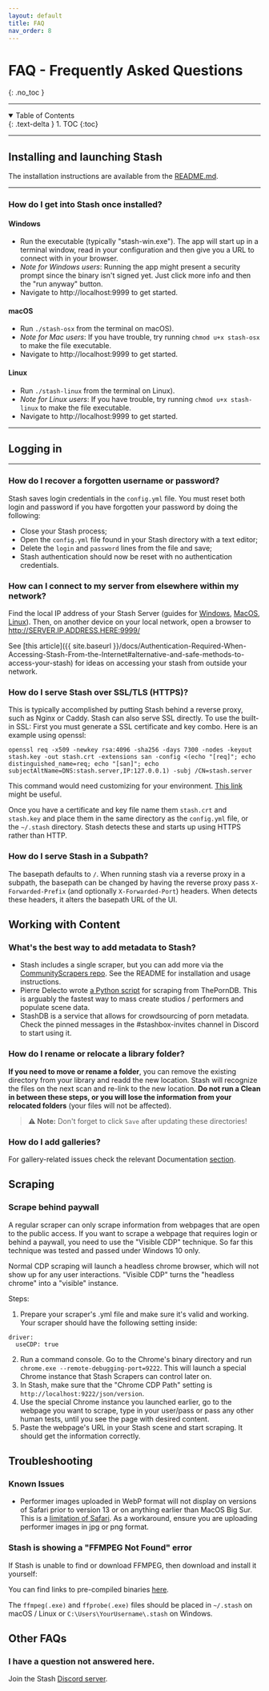```yaml
---
layout: default
title: FAQ
nav_order: 8
---
```

# **FAQ - Frequently Asked Questions**
{: .no_toc }

---

<details open markdown="block">
  <summary>
    Table of Contents
  </summary>
  {: .text-delta }
1. TOC
{:toc}
</details>

---

## Installing and launching Stash

The installation instructions are available from the [README.md](https://github.com/stashapp/stash).

---

### How do I get into Stash once installed?

#### Windows

- Run the executable (typically "stash-win.exe"). The app will start up in a terminal window, read in your configuration and then give you a URL to connect with in your browser.
- _Note for Windows users_: Running the app might present a security prompt since the binary isn't signed yet. Just click more info and then the "run anyway" button.
- Navigate to http://localhost:9999 to get started.

#### macOS

- Run `./stash-osx` from the terminal on macOS).
- _Note for Mac users_: If you have trouble, try running `chmod u+x stash-osx` to make the file executable.
- Navigate to http://localhost:9999 to get started.

#### Linux


- Run `./stash-linux` from the terminal on Linux).
- _Note for Linux users_: If you have trouble, try running `chmod u+x stash-linux` to make the file executable.
- Navigate to http://localhost:9999 to get started.

---

## Logging in

---

### How do I recover a forgotten username or password?

Stash saves login credentials in the `config.yml` file. You must reset both login and password if you have forgotten your password by doing the following:
- Close your Stash process;
- Open the `config.yml` file found in your Stash directory with a text editor;
- Delete the `login` and `password` lines from the file and save;
- Stash authentication should now be reset with no authentication credentials.

### How can I connect to my server from elsewhere within my network?

Find the local IP address of your Stash Server (guides for [Windows](https://support.microsoft.com/en-us/windows/find-your-ip-address-in-windows-f21a9bbc-c582-55cd-35e0-73431160a1b9), [MacOS](https://support.apple.com/guide/mac-help/find-your-computers-name-and-network-address-mchlp1177/11.0/mac/11.0), [Linux](https://wiki.archlinux.org/title/Network_configuration#IP_addresses)). Then, on another device on your local network, open a browser to http://SERVER.IP.ADDRESS.HERE:9999/

See [this article]({{ site.baseurl }}/docs/Authentication-Required-When-Accessing-Stash-From-the-Internet#alternative-and-safe-methods-to-access-your-stash) for ideas on accessing your stash from outside your network.

### How do I serve Stash over SSL/TLS (HTTPS)?
This is typically accomplished by putting Stash behind a reverse proxy, such as Nginx or Caddy. Stash can also serve SSL directly.
To use the built-in SSL:
First you must generate a SSL certificate and key combo.  Here is an example using openssl:

`openssl req -x509 -newkey rsa:4096 -sha256 -days 7300 -nodes -keyout stash.key -out stash.crt -extensions san -config <(echo "[req]"; echo distinguished_name=req; echo "[san]"; echo subjectAltName=DNS:stash.server,IP:127.0.0.1) -subj /CN=stash.server`

This command would need customizing for your environment.  [This link](https://stackoverflow.com/questions/10175812/how-to-create-a-self-signed-certificate-with-openssl) might be useful.

Once you have a certificate and key file name them `stash.crt` and `stash.key` and place them in the same directory as the `config.yml` file, or the `~/.stash` directory.  Stash detects these and starts up using HTTPS rather than HTTP.

### How do I serve Stash in a Subpath?

The basepath defaults to `/`. When running stash via a reverse proxy in a subpath, the basepath can be changed by having the reverse proxy pass `X-Forwarded-Prefix` (and optionally `X-Forwarded-Port`) headers. When detects these headers, it alters the basepath URL of the UI.

## Working with Content

### What's the best way to add metadata to Stash?

* Stash includes a single scraper, but you can add more via the [CommunityScrapers repo](https://github.com/stashapp/CommunityScrapers). See the README for installation and usage instructions.
* Pierre Delecto wrote [a Python script](https://github.com/ThePornDatabase/stash_theporndb_scraper) for scraping from ThePornDB. This is arguably the fastest way to mass create studios / performers and populate scene data.
* StashDB is a service that allows for crowdsourcing of porn metadata. Check the pinned messages in the #stashbox-invites channel in Discord to start using it.

### How do I rename or relocate a library folder?
**If you need to move or rename a folder**, you can remove the existing directory from your library and readd the new location. Stash will recognize the files on the next scan and re-link to the new location. **Do not run a Clean in between these steps, or you will lose the information from your relocated folders** (your files will not be affected).

> **⚠️ Note:** Don't forget to click `Save` after updating these directories!

### How do I add galleries?
For gallery-related issues check the relevant Documentation [section](https://github.com/stashapp/stash/blob/develop/ui/v2.5/src/docs/en/Galleries.md).

## Scraping
### Scrape behind paywall
A regular scraper can only scrape information from webpages that are open to the public access. If you want to scrape a webpage that requires login or behind a paywall, you need to use the "Visible CDP" technique. So far this technique was tested and passed under Windows 10 only. <p>
Normal CDP scraping will launch a headless chrome browser, which will not show up for any user interactions. "Visible CDP" turns the "headless chrome" into a "visible" instance.<p>
Steps: <p>
1. Prepare your scraper's .yml file and make sure it's valid and working. Your scraper should have the following setting inside:
```
driver:
  useCDP: true
```
2. Run a command console. Go to the Chrome's binary directory and run `chrome.exe --remote-debugging-port=9222`. This will launch a special Chrome instance that Stash Scrapers can control later on.
3. In Stash, make sure that the "Chrome CDP Path" setting is `http://localhost:9222/json/version`.
4. Use the special Chrome instance you launched earlier, go to the webpage you want to scrape, type in your user/pass or pass any other human tests, until you see the page with desired content.
5. Paste the webpage's URL in your Stash scene and start scraping. It should get the information correctly.

## Troubleshooting
### Known Issues
- Performer images uploaded in WebP format will not display on versions of Safari prior to version 13 or on anything earlier than MacOS Big Sur. This is a [limitation of Safari](https://caniuse.com/webp).  As a workaround, ensure you are uploading performer images in jpg or png format.

### Stash is showing a "FFMPEG Not Found" error
If Stash is unable to find or download FFMPEG, then download and install it yourself:

You can find links to pre-compiled binaries [here](https://github.com/stashapp/stash#pre-compiled-binaries).

The `ffmpeg(.exe)` and `ffprobe(.exe)` files should be placed in `~/.stash` on macOS / Linux or `C:\Users\YourUsername\.stash` on Windows.


## Other FAQs

### I have a question not answered here.
Join the Stash [Discord server](https://discord.gg/2TsNFKt).